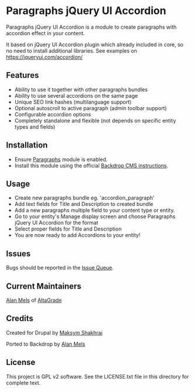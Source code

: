 # Paragraphs jQuery UI Accordion

Paragraphs jQuery UI Accordion is a module to create paragraphs with accordion effect in your content.

It based on jQuery UI Accordion plugin which already included in core, so no need to install additional libraries. See examples on https://jqueryui.com/accordion/

## Features

* Ability to use it together with other paragraphs bundles
* Ability to use several accordions on the same page
* Unique SEO link hashes (multilanguage support)
* Optional autoscroll to active paragraph (admin toolbar support)
* Configurable accordion options
* Completely standalone and flexible (not depends on specific entity types and fields)

## Installation

* Ensure [Paragraphs](https://github.com/backdrop-contrib/paragraphs) module is enabled.
* Install this module using the official [Backdrop CMS instructions](https://backdropcms.org/user-guide/modules).


## Usage

* Create new paragraphs bundle eg. 'accordion_paragraph'
* Add text fields for Title and Description to created bundle
* Add a new paragraphs multiple field to your content type or entity.
* Go to your entity's Manage display screen and choose Paragraphs jQuery UI Accordion for the format
* Select proper fields for Title and Description
* You are now ready to add Accordions to your entity!

## Issues

Bugs should be reported in the [Issue Queue](https://github.com/backdrop-contrib/paragraphs_jquery_ui_accordion/issues).

## Current Maintainers

[Alan Mels](https://github.com/alanmels) of [AltaGrade](https://www.altagrade.com)

Credits
-------
Created for Drupal by [Maksym Shakhrai](https://github.com/maxdev)

Ported to Backdrop by [Alan Mels](https://github.com/alanmels)

## License

This project is GPL v2 software. See the LICENSE.txt file in this directory for
complete text.
